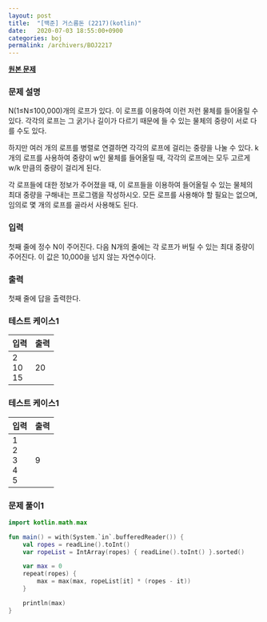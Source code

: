 ```yaml
---
layout: post
title:  "[백준] 거스름돈 (2217)(kotlin)"
date:   2020-07-03 18:55:00+0900
categories: boj
permalink: /archivers/BOJ2217
---
```


**[원본 문제](https://www.acmicpc.net/problem/2217)**

### 문제 설명

N(1≤N≤100,000)개의 로프가 있다. 이 로프를 이용하여 이런 저런 물체를 들어올릴 수 있다. 각각의 로프는 그 굵기나 길이가 다르기 때문에 들 수 있는 물체의 중량이 서로 다를 수도 있다.

하지만 여러 개의 로프를 병렬로 연결하면 각각의 로프에 걸리는 중량을 나눌 수 있다. k개의 로프를 사용하여 중량이 w인 물체를 들어올릴 때, 각각의 로프에는 모두 고르게 w/k 만큼의 중량이 걸리게 된다.

각 로프들에 대한 정보가 주어졌을 때, 이 로프들을 이용하여 들어올릴 수 있는 물체의 최대 중량을 구해내는 프로그램을 작성하시오. 모든 로프를 사용해야 할 필요는 없으며, 임의로 몇 개의 로프를 골라서 사용해도 된다.

### 입력

첫째 줄에 정수 N이 주어진다. 다음 N개의 줄에는 각 로프가 버틸 수 있는 최대 중량이 주어진다. 이 값은 10,000을 넘지 않는 자연수이다.

### 출력

첫째 줄에 답을 출력한다.

### 테스트 케이스1

|입력|출력|
|-----|-----|
|2<br>10<br>15|20|

### 테스트 케이스1

|입력|출력|
|-----|-----|
|1<br>2<br>3<br>4<br>5|9|

### 문제 풀이1

```kotlin
import kotlin.math.max

fun main() = with(System.`in`.bufferedReader()) {
    val ropes = readLine().toInt()
    var ropeList = IntArray(ropes) { readLine().toInt() }.sorted()

    var max = 0
    repeat(ropes) {
        max = max(max, ropeList[it] * (ropes - it))
    }

    println(max)
}
```
